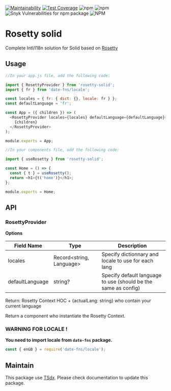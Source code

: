 [![Maintainability](https://api.codeclimate.com/v1/badges/a777c53f5370b6900930/maintainability)](https://codeclimate.com/github/qlaffont/rosetty-solid/maintainability) [![Test Coverage](https://api.codeclimate.com/v1/badges/a777c53f5370b6900930/test_coverage)](https://codeclimate.com/github/qlaffont/rosetty-solid/test_coverage) ![npm](https://img.shields.io/npm/v/rosetty-solid) ![npm](https://img.shields.io/npm/dm/rosetty-solid) ![Snyk Vulnerabilities for npm package](https://img.shields.io/snyk/vulnerabilities/npm/rosetty-solid) ![NPM](https://img.shields.io/npm/l/rosetty-solid)

# Rosetty solid

Complete Intl/I18n solution for Solid based on [Rosetty](https://github.com/qlaffont/rosetty)

## Usage

```js
//In your app.js file, add the following code:

import { RosettyProvider } from 'rosetty-solid';
import { fr } from 'date-fns/locale';

const locales = { fr: { dict: {}, locale: fr } };
const defaultLanguage = 'fr';

const App = ({ children }) => (
  <RosettyProvider locales={locales} defaultLanguage={defaultLanguage}>
    {children}
  </RosettyProvider>
);

module.exports = App;

//In your components file, add the following code:

import { useRosetty } from 'rosetty-solid';

const Home = () => {
  const { t } = useRosetty();
  return <h1>{t('home')}</h1>;
};

module.exports = Home;

```

## API

### RosettyProvider

**Options**

| Field Name      | Type                     | Description                                                    |
| --------------- | ------------------------ | -------------------------------------------------------------- |
| locales         | Record<string, Language> | Specify dictionnary and locale to use for each lang            |
| defaultLanguage | string?                  | Specify default language to use (should be the same as config) |

Return: Rosetty Context HOC + {actualLang: string} who contain your current language

Return a component who instantiate the Rosetty Context.

### WARNING FOR LOCALE !

**You need to import locale from `date-fns` package.**

```js
const { enGB } = require('date-fns/locale');
```

## Maintain

This package use [TSdx](https://github.com/jaredpalmer/tsdx). Please check documentation to update this package.
